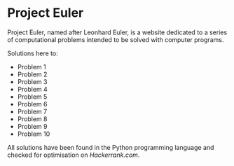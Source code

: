 # Project Euler

Project Euler, named after Leonhard Euler, is a website dedicated to a series of computational problems intended to be solved with computer programs.

Solutions here to:
- Problem 1
- Problem 2
- Problem 3
- Problem 4
- Problem 5
- Problem 6
- Problem 7
- Problem 8
- Problem 9
- Problem 10

All solutions have been found in the Python programming language and checked for optimisation on *Hackerrank.com*.
